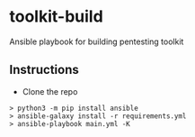 # toolkit-build
Ansible playbook for building pentesting toolkit
## Instructions
- Clone the repo
```
> python3 -m pip install ansible
> ansible-galaxy install -r requirements.yml
> ansible-playbook main.yml -K
```